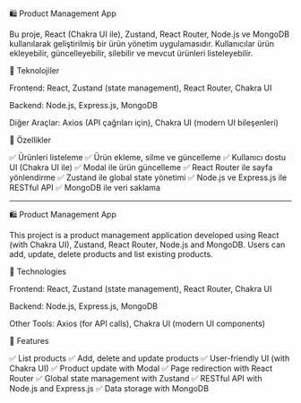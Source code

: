 🛍️ Product Management App

Bu proje, React (Chakra UI ile), Zustand, React Router, Node.js ve MongoDB kullanılarak geliştirilmiş bir ürün yönetim uygulamasıdır. Kullanıcılar ürün ekleyebilir, güncelleyebilir, silebilir ve mevcut ürünleri listeleyebilir.

🚀 Teknolojiler

Frontend: React, Zustand (state management), React Router, Chakra UI

Backend: Node.js, Express.js, MongoDB

Diğer Araçlar: Axios (API çağrıları için), Chakra UI (modern UI bileşenleri)

🎯 Özellikler

✅ Ürünleri listeleme
✅ Ürün ekleme, silme ve güncelleme
✅ Kullanıcı dostu UI (Chakra UI ile)
✅ Modal ile ürün güncelleme
✅ React Router ile sayfa yönlendirme
✅ Zustand ile global state yönetimi
✅ Node.js ve Express.js ile RESTful API
✅ MongoDB ile veri saklama





---------------------------------------------------------------------------------------------------------------------------------------------------------------------------------------------------------------------------------------------------------------------------



🛍️ Product Management App

This project is a product management application developed using React (with Chakra UI), Zustand, React Router, Node.js and MongoDB. Users can add, update, delete products and list existing products.

🚀 Technologies

Frontend: React, Zustand (state management), React Router, Chakra UI

Backend: Node.js, Express.js, MongoDB

Other Tools: Axios (for API calls), Chakra UI (modern UI components)

🎯 Features

✅ List products
✅ Add, delete and update products
✅ User-friendly UI (with Chakra UI)
✅ Product update with Modal
✅ Page redirection with React Router
✅ Global state management with Zustand
✅ RESTful API with Node.js and Express.js
✅ Data storage with MongoDB
